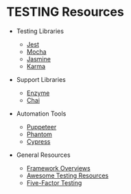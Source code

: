 # TESTING Resources

* Testing Libraries

  * [Jest](https://facebook.github.io/jest/)
  * [Mocha](https://mochajs.org/)
  * [Jasmine](https://jasmine.github.io/)
  * [Karma](https://karma-runner.github.io/1.0/index.html)

* Support Libraries

  * [Enzyme](http://airbnb.io/enzyme/docs/api/)
  * [Chai](http://chaijs.com/)

* Automation Tools

  * [Puppeteer](https://github.com/GoogleChrome/puppeteer)
  * [Phantom](http://phantomjs.org/)
  * [Cypress](https://www.cypress.io/)

* General Resources

  * [Framework Overviews](https://medium.com/powtoon-engineering/a-complete-guide-to-testing-javascript-in-2017-a217b4cd5a2a)
  * [Awesome Testing Resources](https://github.com/TheJambo/awesome-testing)
  * [Five-Factor Testing](https://www.devmynd.com/blog/five-factor-testing/)
